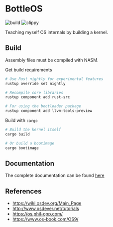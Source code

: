 # BottleOS
![build](https://github.com/mayant15/bottleos/workflows/build/badge.svg)
![clippy](https://github.com/mayant15/bottleos/workflows/clippy/badge.svg)

Teaching myself OS internals by building a kernel.

## Build

Assembly files must be compiled with NASM.

Get build requirements
```sh
# Use Rust nightly for experimental features
rustup override set nightly

# Recompile core libraries
rustup component add rust-src

# For using the bootloader package
rustup component add llvm-tools-preview
```

Build with `cargo`
```sh
# Build the kernel itself
cargo build

# Or build a bootimage
cargo bootimage
```

## Documentation
The complete documentation can be found [here](https://mayantmukul.me/bottleos/)

## References
- https://wiki.osdev.org/Main_Page
- http://www.osdever.net/tutorials
- https://os.phil-opp.com/
- https://www.os-book.com/OS9/


